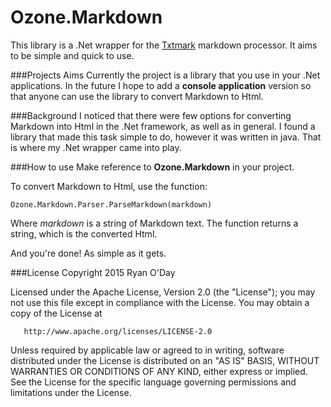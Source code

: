 # Ozone.Markdown
This library is a .Net wrapper for the [Txtmark](https://github.com/rjeschke/txtmark) markdown processor. It aims to be simple and quick to use.

###Projects Aims
Currently the project is a library that you use in your .Net applications. In the future I hope to add a **console application** version so that anyone can use the library to convert Markdown to Html.

###Background
I noticed that there were few options for converting Markdown into Html in the .Net framework, as well as in general. I found a library that made this task simple to do, however it was written in java. That is where my .Net wrapper came into play.

###How to use
Make reference to **Ozone.Markdown** in your project.

To convert Markdown to Html, use the function:

``
Ozone.Markdown.Parser.ParseMarkdown(markdown)
``

Where *markdown* is a string of Markdown text. The function returns a string, which is the converted Html.

And you're done! As simple as it gets.

###License
  Copyright 2015 Ryan O'Day

   Licensed under the Apache License, Version 2.0 (the "License");
   you may not use this file except in compliance with the License.
   You may obtain a copy of the License at

       http://www.apache.org/licenses/LICENSE-2.0

   Unless required by applicable law or agreed to in writing, software
   distributed under the License is distributed on an "AS IS" BASIS,
   WITHOUT WARRANTIES OR CONDITIONS OF ANY KIND, either express or implied.
   See the License for the specific language governing permissions and
   limitations under the License.
